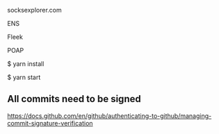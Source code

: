 socksexplorer.com


ENS


Fleek


POAP






$ yarn install

$ yarn start



## All commits need to be signed


https://docs.github.com/en/github/authenticating-to-github/managing-commit-signature-verification
